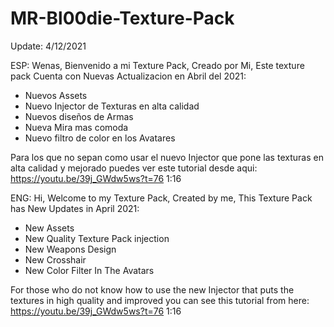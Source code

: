 # MR-Bl00die-Texture-Pack
Update: 4/12/2021

ESP: Wenas, Bienvenido a mi Texture Pack, Creado por Mi, Este texture pack Cuenta con Nuevas Actualizacion en Abril del 2021:
- Nuevos Assets
- Nuevo Injector de Texturas en alta calidad
- Nuevos diseños de Armas
- Nueva Mira mas comoda
- Nuevo filtro de color en los Avatares

Para los que no sepan como usar el nuevo Injector que pone las texturas en alta calidad y mejorado puedes ver este tutorial desde aqui:
https://youtu.be/39j_GWdw5ws?t=76 1:16


ENG: Hi, Welcome to my Texture Pack, Created by me, This Texture Pack has New Updates in April 2021:
- New Assets
- New Quality Texture Pack injection
- New Weapons Design
- New Crosshair
- New Color Filter In The Avatars

For those who do not know how to use the new Injector that puts the textures in high quality and improved you can see this tutorial from here:
https://youtu.be/39j_GWdw5ws?t=76 1:16

